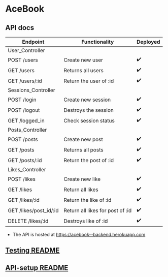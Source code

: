 # AceBook

## API docs

| Endpoint        | Functionality            | Deployed         |
| ----------------| -------------------------|------------------|
| User_Controller |
| POST /users     | Create new user          |:heavy_check_mark:|
| GET /users      | Returns all users        |:heavy_check_mark:|
| GET /users/:id  | Return the user of :id   |:heavy_check_mark:|
| Sessions_Controller |
| POST /login     | Create new session       |:heavy_check_mark:|
| POST /logout    | Destroys the session     |:heavy_check_mark:|
| GET /logged_in  | Check session status     |:heavy_check_mark:|
| Posts_Controller |
| POST /posts     | Create new post          |:heavy_check_mark:|
| GET /posts      | Returns all posts        |:heavy_check_mark:|
| GET /posts/:id  | Return the post of :id   |:heavy_check_mark:|
| Likes_Controller |
| POST /likes     | Create new like          |:heavy_check_mark:|
| GET /likes      | Return all likes         |:heavy_check_mark:|
| GET /likes/:id  | Return the like of :id   |:heavy_check_mark:|
| GET /likes/post_id/:id| Return all likes for post of :id   |:heavy_check_mark:|
| DELETE /likes/:id  | Destroys like of  :id |:heavy_check_mark:|


- The API is hosted at https://acebook--backend.herokuapp.com

## [Testing README](https://github.com/taran314/acebook-insert-team-name-here/blob/main/testing.md)
## [API-setup README](https://github.com/taran314/acebook-insert-team-name-here/blob/main/api-setup.md)
